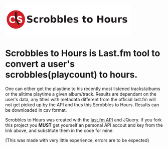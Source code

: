 <img src="/res/readmeImg.png" align="center" height="100" >

<h1>Scrobbles to Hours is Last.fm tool to convert a user's scrobbles(playcount) to hours.</h1>
One can either get the playtime to his recently most listened tracks/albums or the alltime playtime a given album/track. Results are dependant on the user's data, any titles with metadata different from the official last.fm will not get picked up by the API and thus this Scrobbles to Hours.
Results can be downloaded in csv format. <br>

Scrobbles to Hours was created with the [last.fm API](https://www.last.fm/api) and JQuery.
If you fork this project you **MUST** get yourself an personal API accout and key from the link above, and substitute them in the code for mine.
<br>

(This was made with very little experience, errors are to be expected)
